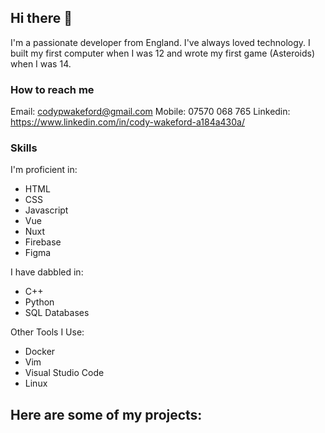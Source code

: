 ## Hi there 👋

I'm a passionate developer from England. I've always loved technology. I built my first computer when I was 12 and wrote my first game (Asteroids) when I was 14.

### How to reach me
Email: codypwakeford@gmail.com
Mobile: 07570 068 765
Linkedin: https://www.linkedin.com/in/cody-wakeford-a184a430a/

### Skills 
I'm proficient in:
- HTML
- CSS
- Javascript
- Vue
- Nuxt
- Firebase
- Figma 
  
I have dabbled in:
- C++
- Python
- SQL Databases 

Other Tools I Use:
- Docker
- Vim
- Visual Studio Code
- Linux

## Here are some of my projects:
